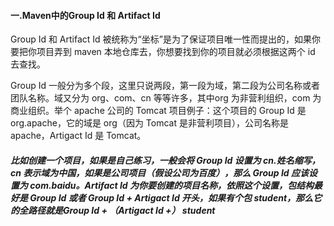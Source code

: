 #### 一.Maven中的Group Id  和   Artifact Id

Group Id 和 Artifact Id 被统称为“坐标”是为了保证项目唯一性而提出的，如果你要把你项目弄到 maven 本地仓库去，你想要找到你的项目就必须根据这两个 id 去查找。

Group Id 一般分为多个段，这里只说两段，第一段为域，第二段为公司名称或者团队名称。域又分为 org、com、cn 等等许多，其中org 为非营利组织，com 为商业组织。举个 apache 公司的 Tomcat 项目例子：这个项目的 Group Id 是 org.apache，它的域是 org（因为 Tomcat 是非营利项目），公司名称是 apache，Artigact Id 是 Tomcat。

##### 比如创建一个项目，如果是自己练习，一般会将 Group Id 设置为 cn.姓名缩写，cn 表示域为中国，如果是公司项目（假设公司为百度），那么 Group Id 应该设置为 com.baidu。Artifact Id 为你要创建的项目名称，依照这个设置，包结构最好是 Group Id 或者 Group Id + Artigact Id 开头，如果有个包 student，那么它的全路径就是Group Id + （Artigact Id +） student
